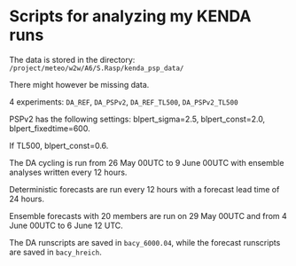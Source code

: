 # Scripts for analyzing my KENDA runs

The data is stored in the directory: `/project/meteo/w2w/A6/S.Rasp/kenda_psp_data/`

There might however be missing data.

4 experiments: `DA_REF`, `DA_PSPv2`, `DA_REF_TL500`, `DA_PSPv2_TL500`

PSPv2 has the following settings: blpert_sigma=2.5, blpert_const=2.0, blpert_fixedtime=600.

If TL500, blpert_const=0.6.

The DA cycling is run from 26 May 00UTC to 9 June 00UTC with ensemble analyses written every 12 hours. 

Deterministic forecasts are run every 12 hours with a forecast lead time of 24 hours. 

Ensemble forecasts with 20 members are run on 29 May 00UTC and from 4 June 00UTC to 6 June 12 UTC.

The DA runscripts are saved in `bacy_6000.04`, while the forecast runscripts are saved in `bacy_hreich`.